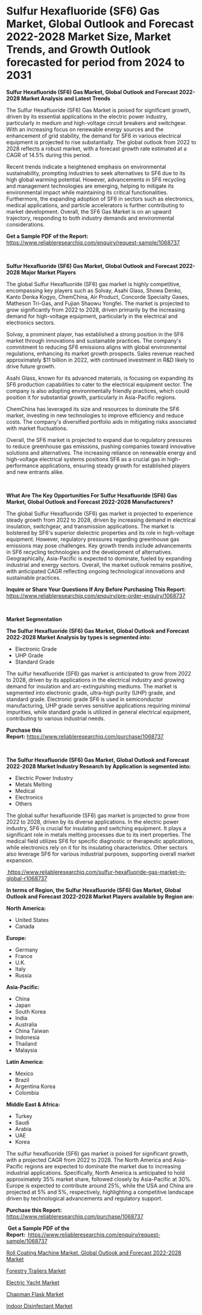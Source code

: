 <p><h1>Sulfur Hexafluoride (SF6) Gas Market, Global Outlook and Forecast 2022-2028 Market Size, Market Trends, and Growth Outlook forecasted for period from 2024 to 2031</h1></p><p><strong>Sulfur Hexafluoride (SF6) Gas Market, Global Outlook and Forecast 2022-2028 Market Analysis and Latest Trends</strong></p>
<p><p>The Sulfur Hexafluoride (SF6) Gas Market is poised for significant growth, driven by its essential applications in the electric power industry, particularly in medium and high-voltage circuit breakers and switchgear. With an increasing focus on renewable energy sources and the enhancement of grid stability, the demand for SF6 in various electrical equipment is projected to rise substantially. The global outlook from 2022 to 2028 reflects a robust market, with a forecast growth rate estimated at a CAGR of 14.5% during this period.</p><p>Recent trends indicate a heightened emphasis on environmental sustainability, prompting industries to seek alternatives to SF6 due to its high global warming potential. However, advancements in SF6 recycling and management technologies are emerging, helping to mitigate its environmental impact while maintaining its critical functionalities. Furthermore, the expanding adoption of SF6 in sectors such as electronics, medical applications, and particle accelerators is further contributing to market development. Overall, the SF6 Gas Market is on an upward trajectory, responding to both industry demands and environmental considerations.</p></p>
<p><strong>Get a Sample PDF of the Report:&nbsp;</strong> <a href="https://www.reliableresearchiq.com/enquiry/request-sample/1068737">https://www.reliableresearchiq.com/enquiry/request-sample/1068737</a></p>
<p>&nbsp;</p>
<p><strong>Sulfur Hexafluoride (SF6) Gas Market, Global Outlook and Forecast 2022-2028 Major Market Players</strong></p>
<p><p>The global Sulfur Hexafluoride (SF6) gas market is highly competitive, encompassing key players such as Solvay, Asahi Glass, Showa Denko, Kanto Denka Kogyo, ChemChina, Air Product, Concorde Specialty Gases, Matheson Tri-Gas, and Fujian Shaowu Yongfei. The market is projected to grow significantly from 2022 to 2028, driven primarily by the increasing demand for high-voltage equipment, particularly in the electrical and electronics sectors.</p><p>Solvay, a prominent player, has established a strong position in the SF6 market through innovations and sustainable practices. The company's commitment to reducing SF6 emissions aligns with global environmental regulations, enhancing its market growth prospects. Sales revenue reached approximately $11 billion in 2022, with continued investment in R&D likely to drive future growth.</p><p>Asahi Glass, known for its advanced materials, is focusing on expanding its SF6 production capabilities to cater to the electrical equipment sector. The company is also adopting environmentally friendly practices, which could position it for substantial growth, particularly in Asia-Pacific regions.</p><p>ChemChina has leveraged its size and resources to dominate the SF6 market, investing in new technologies to improve efficiency and reduce costs. The company's diversified portfolio aids in mitigating risks associated with market fluctuations.</p><p>Overall, the SF6 market is projected to expand due to regulatory pressures to reduce greenhouse gas emissions, pushing companies toward innovative solutions and alternatives. The increasing reliance on renewable energy and high-voltage electrical systems positions SF6 as a crucial gas in high-performance applications, ensuring steady growth for established players and new entrants alike.</p></p>
<p>&nbsp;</p>
<p><strong>What Are The Key Opportunities For Sulfur Hexafluoride (SF6) Gas Market, Global Outlook and Forecast 2022-2028 Manufacturers?</strong></p>
<p><p>The global Sulfur Hexafluoride (SF6) gas market is projected to experience steady growth from 2022 to 2028, driven by increasing demand in electrical insulation, switchgear, and transmission applications. The market is bolstered by SF6's superior dielectric properties and its role in high-voltage equipment. However, regulatory pressures regarding greenhouse gas emissions may pose challenges. Key growth trends include advancements in SF6 recycling technologies and the development of alternatives. Geographically, Asia-Pacific is expected to dominate, fueled by expanding industrial and energy sectors. Overall, the market outlook remains positive, with anticipated CAGR reflecting ongoing technological innovations and sustainable practices.</p></p>
<p><strong>Inquire or Share Your Questions If Any Before Purchasing This Report:</strong> <a href="https://www.reliableresearchiq.com/enquiry/pre-order-enquiry/1068737">https://www.reliableresearchiq.com/enquiry/pre-order-enquiry/1068737</a></p>
<p>&nbsp;</p>
<p><strong>Market Segmentation</strong></p>
<p><strong>The Sulfur Hexafluoride (SF6) Gas Market, Global Outlook and Forecast 2022-2028 Market Analysis by types is segmented into:</strong></p>
<p><ul><li>Electronic Grade</li><li>UHP Grade</li><li>Standard Grade</li></ul></p>
<p><p>The sulfur hexafluoride (SF6) gas market is anticipated to grow from 2022 to 2028, driven by its applications in the electrical industry and growing demand for insulation and arc-extinguishing mediums. The market is segmented into electronic grade, ultra-high purity (UHP) grade, and standard grade. Electronic grade SF6 is used in semiconductor manufacturing, UHP grade serves sensitive applications requiring minimal impurities, while standard grade is utilized in general electrical equipment, contributing to various industrial needs.</p></p>
<p><strong>Purchase this Report:&nbsp;</strong><a href="https://www.reliableresearchiq.com/purchase/1068737">https://www.reliableresearchiq.com/purchase/1068737</a></p>
<p>&nbsp;</p>
<p><strong>The Sulfur Hexafluoride (SF6) Gas Market, Global Outlook and Forecast 2022-2028 Market Industry Research by Application is segmented into:</strong></p>
<p><ul><li>Electric Power Industry</li><li>Metals Melting</li><li>Medical</li><li>Electronics</li><li>Others</li></ul></p>
<p><p>The global sulfur hexafluoride (SF6) gas market is projected to grow from 2022 to 2028, driven by its diverse applications. In the electric power industry, SF6 is crucial for insulating and switching equipment. It plays a significant role in metals melting processes due to its inert properties. The medical field utilizes SF6 for specific diagnostic or therapeutic applications, while electronics rely on it for its insulating characteristics. Other sectors also leverage SF6 for various industrial purposes, supporting overall market expansion.</p></p>
<p><a href="https://www.reliableresearchiq.com/sulfur-hexafluoride-gas-market-in-global-r1068737">&nbsp;https://www.reliableresearchiq.com/sulfur-hexafluoride-gas-market-in-global-r1068737</a></p>
<p><strong>In terms of Region, the Sulfur Hexafluoride (SF6) Gas Market, Global Outlook and Forecast 2022-2028 Market Players available by Region are:</strong></p>
<p>
    <p> <strong> North America: </strong>
        <ul>
            <li>United States</li>
            <li>Canada</li>
        </ul>
        </p> 
    <p> <strong> Europe: </strong>
        <ul>
            <li>Germany</li>
            <li>France</li>
            <li>U.K.</li>
            <li>Italy</li>
            <li>Russia</li>
        </ul>
        </p> 
    <p> <strong> Asia-Pacific: </strong>
        <ul>
            <li>China</li>
            <li>Japan</li>
            <li>South Korea</li>
            <li>India</li>
            <li>Australia</li>
            <li>China Taiwan</li>
            <li>Indonesia</li>
            <li>Thailand</li>
            <li>Malaysia</li>
        </ul>
        </p> 
    <p> <strong> Latin America: </strong>
        <ul>
            <li>Mexico</li>
            <li>Brazil</li>
            <li>Argentina Korea</li>
            <li>Colombia</li>
        </ul>
        </p> 
    <p> <strong> Middle East & Africa: </strong>
        <ul>
            <li>Turkey</li>
            <li>Saudi</li>
            <li>Arabia</li>
            <li>UAE</li>
            <li>Korea</li>
        </ul>
    </p>
    </p>
<p><p>The sulfur hexafluoride (SF6) gas market is poised for significant growth, with a projected CAGR from 2022 to 2028. The North America and Asia-Pacific regions are expected to dominate the market due to increasing industrial applications. Specifically, North America is anticipated to hold approximately 35% market share, followed closely by Asia-Pacific at 30%. Europe is expected to contribute around 25%, while the USA and China are projected at 5% and 5%, respectively, highlighting a competitive landscape driven by technological advancements and regulatory support.</p></p>
<p><strong>Purchase this Report: </strong><a href="https://www.reliableresearchiq.com/purchase/1068737">https://www.reliableresearchiq.com/purchase/1068737</a></p>
<p>&nbsp;<strong>Get a Sample PDF of the Report:&nbsp;&nbsp;</strong><a href="https://www.reliableresearchiq.com/enquiry/request-sample/1068737">https://www.reliableresearchiq.com/enquiry/request-sample/1068737</a></p>
<p><strong></strong></p>
<p><p><a href="https://github.com/BryceTownsendr/Market-Research-Report-List-6/blob/main/roll-coating-machine-market-global-outlook-and-forecast-2022-2028-market.md">Roll Coating Machine Market, Global Outlook and Forecast 2022-2028 Market</a></p><p><a href="https://www.linkedin.com/pulse/insights-forestry-trailers-market-share-competitive-landscape-c9k7f?trackingId=3AikYvEvQcyh3dR4Qq39dA%3D%3D">Forestry Trailers Market</a></p><p><a href="https://medium.com/@david.mackay7867865/the-global-electric-yacht-market-identifies-drivers-restraints-opportunities-and-trends-0e7e138b67a6">Electric Yacht Market</a></p><p><a href="https://issuu.com/reportprime-2/docs/chapman-flask-market-size-2030.pptx_4e273162666e98">Chapman Flask Market</a></p><p><a href="https://medium.com/@madisynreinger/global-indoor-disinfectant-market-by-product-type-by-application-by-region-and-companies-1d93ca335b34">Indoor Disinfectant Market</a></p></p>